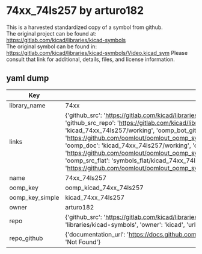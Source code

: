 # 74xx_74ls257 by arturo182  
This is a harvested standardized copy of a symbol from github.  
The original project can be found at:  
https://gitlab.com/kicad/libraries/kicad-symbols  
The original symbol can be found in:
https://gitlab.com/kicad/libraries/kicad-symbols/Video.kicad_sym
Please consult that link for additional, details, files, and license information.  
## yaml dump  
| Key | Value |  
| --- | --- |  
| library_name | 74xx |  
| links | {'github_src': 'https://gitlab.com/kicad/libraries/kicad-symbols/Video.kicad_sym', 'github_src_repo': 'https://gitlab.com/kicad/libraries/kicad-symbols', 'oomp_bot': 'kicad_74xx_74ls257/working', 'oomp_bot_github': 'https://github.com/oomlout/oomlout_oomp_symbol_bot/tree/main/kicad_74xx_74ls257/working', 'oomp_doc': 'kicad_74xx_74ls257/working', 'oomp_doc_github': 'https://github.com/oomlout/oomlout_oomp_symbol_doc/tree/main/kicad_74xx_74ls257/working', 'oomp_src_flat': 'symbols_flat/kicad_74xx_74ls257/working', 'oomp_src_flat_github': 'https://github.com/oomlout/oomlout_oomp_symbol_src/tree/main/kicad_74xx_74ls257/working'} |  
| name | 74xx_74ls257 |  
| oomp_key | oomp_kicad_74xx_74ls257 |  
| oomp_key_simple | kicad_74xx_74ls257 |  
| owner | arturo182 |  
| repo | {'github_src': 'https://gitlab.com/kicad/libraries/kicad-symbols/Video.kicad_sym', 'name': 'libraries/kicad-symbols', 'owner': 'kicad', 'url': 'https://gitlab.com/kicad/libraries/kicad-symbols'} |  
| repo_github | {'documentation_url': 'https://docs.github.com/rest/repos/repos#get-a-repository', 'message': 'Not Found'} |  

